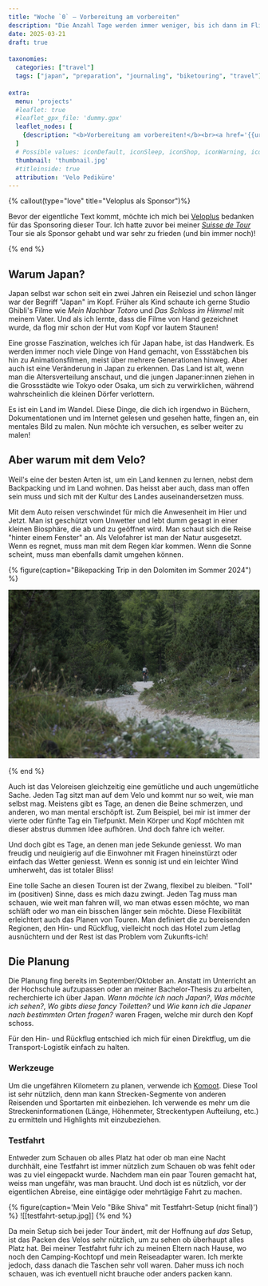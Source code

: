 ```yaml
---
title: "Woche `0` – Vorbereitung am vorbereiten" 
description: "Die Anzahl Tage werden immer weniger, bis ich dann im Flieger hocke und Zeit verplempern muss, bis ich in Japan ankomme. Bevor das alles geschiet, muss noch das Velo aufgefrischt werden und ich werde etwas über die Planung dieser Tour erzählen!"
date: 2025-03-21
draft: true

taxonomies:
  categories: ["travel"]
  tags: ["japan", "preparation", "journaling", "biketouring", "travel"]

extra:
  menu: 'projects'
  #leaflet: true
  #leaflet_gpx_file: 'dummy.gpx'
  leaflet_nodes: [
    {description: "<b>Vorbereitung am vorbereiten!</b><br><a href='{{url}}'>Journal Link</a>", coordinates: [47.0507621319826, 8.310224275003634], icon: "iconDefault", focus: false}
  ]
  # Possible values: iconDefault, iconSleep, iconShop, iconWarning, iconForbid, iconStart, iconStop
  thumbnail: 'thumbnail.jpg'
  #titleinside: true
  attribution: 'Velo Pediküre'
---
```


{% callout(type="love" title="Veloplus als Sponsor")%}

Bevor der eigentliche Text kommt, möchte ich mich bei [Veloplus](https://www.veloplus.ch/) bedanken für das Sponsoring dieser Tour. Ich hatte zuvor bei meiner [_Suisse de Tour_](https://blog.veloplus.ch/2022/01/31/suisse-de-tour-eine-reise-durch-die-schweiz/) Tour sie als Sponsor gehabt und war sehr zu frieden (und bin immer noch)!

{% end %}

## Warum Japan?

Japan selbst war schon seit ein zwei Jahren ein Reiseziel und schon länger war der Begriff "Japan" im Kopf. Früher als Kind schaute ich gerne Studio Ghibli's Filme wie _Mein Nachbar Totoro_ und _Das Schloss im Himmel_  mit meinem Vater. Und als ich lernte, dass die Filme von Hand gezeichnet wurde, da flog mir schon der Hut vom Kopf vor lautem Staunen!

Eine grosse Faszination, welches ich für Japan habe, ist das Handwerk. Es werden immer noch viele Dinge von Hand gemacht, von Essstäbchen bis hin zu Animationsfilmen, meist über mehrere Generationen hinweg. Aber auch ist eine Veränderung in Japan zu erkennen. Das Land ist alt, wenn man die Altersverteilung anschaut, und die jungen Japaner:innen ziehen in die Grossstädte wie Tokyo oder Osaka, um sich zu verwirklichen, während wahrscheinlich die kleinen Dörfer verlottern. 

Es ist ein Land im Wandel. Diese Dinge, die dich ich irgendwo in Büchern, Dokumentationen und im Internet gelesen und gesehen hatte, fingen an, ein mentales Bild zu malen. Nun möchte ich versuchen, es selber weiter zu malen!

## Aber warum mit dem Velo?

Weil's eine der besten Arten ist, um ein Land kennen zu lernen, nebst dem Backpacking und im Land wohnen. Das heisst aber auch, dass man offen sein muss und sich mit der Kultur des Landes auseinandersetzen muss.

Mit dem Auto reisen verschwindet für mich die Anwesenheit im Hier und Jetzt. Man ist geschützt vom Unwetter und lebt dumm gesagt in einer kleinen Biosphäre, die ab und zu geöffnet wird. Man schaut sich die Reise "hinter einem Fenster" an. Als Velofahrer ist man der Natur ausgesetzt. Wenn es regnet, muss man mit dem Regen klar kommen. Wenn die Sonne scheint, muss man ebenfalls damit umgehen können.

{% figure(caption="Bikepacking Trip in den Dolomiten im Sommer 2024") %}

![](warumvelo.jpg)

{% end %}

Auch ist das Veloreisen gleichzeitig eine gemütliche und auch ungemütliche Sache. Jeden Tag sitzt man auf dem Velo und kommt nur so weit, wie man selbst mag. Meistens gibt es Tage, an denen die Beine schmerzen, und anderen, wo man mental erschöpft ist. Zum Beispiel, bei mir ist immer der vierte oder fünfte Tag ein Tiefpunkt. Mein Körper und Kopf möchten mit dieser abstrus dummen Idee aufhören. Und doch fahre ich weiter.

Und doch gibt es Tage, an denen man jede Sekunde geniesst. Wo man freudig und neuigierig auf die Einwohner mit Fragen hineinstürzt oder einfach das Wetter geniesst. Wenn es sonnig ist und ein leichter Wind umherweht, das ist totaler Bliss!

Eine tolle Sache an diesen Touren ist der Zwang, flexibel zu bleiben. "Toll" im (positiven) Sinne, dass es mich dazu zwingt. Jeden Tag muss man schauen, wie weit man fahren will, wo man etwas essen möchte, wo man schläft oder wo man ein bisschen länger sein möchte. Diese Flexibilität erleichtert auch das Planen von Touren. Man definiert die zu bereisenden Regionen, den Hin- und Rückflug, vielleicht noch das Hotel zum Jetlag ausnüchtern und der Rest ist das Problem vom Zukunfts-ich!

## Die Planung

Die Planung fing bereits im September/Oktober an. Anstatt im Unterricht an der Hochschule aufzupassen oder an meiner Bachelor-Thesis zu arbeiten, recherchierte ich über Japan. _Wann möchte ich nach Japan?_, _Was möchte ich sehen?_, _Wo gibts diese fancy Toiletten?_ und _Wie kann ich die Japaner nach bestimmten Orten fragen?_ waren Fragen, welche mir durch den Kopf schoss.

Für den Hin- und Rückflug entschied ich mich für einen Direktflug, um die Transport-Logistik einfach zu halten. 


### Werkzeuge

Um die ungefähren Kilometern zu planen, verwende ich [Komoot](https://www.komoot.com/). Diese Tool ist sehr nützlich, denn man kann Strecken-Segmente von anderen Reisenden und Sportarten mit einbeziehen. Ich verwende es mehr um die Streckeninformationen (Länge, Höhenmeter, Streckentypen Aufteilung, etc.) zu ermitteln und Highlights mit einzubeziehen.  

### Testfahrt

Entweder zum Schauen ob alles Platz hat oder ob man eine Nacht durchhält, eine Testfahrt ist immer nützlich zum Schauen ob was fehlt oder was zu viel eingepackt wurde. Nachdem man ein paar Touren gemacht hat, weiss man ungefähr, was man braucht. Und doch ist es nützlich, vor der eigentlichen Abreise, eine eintägige oder mehrtägige Fahrt zu machen.

{% figure(caption='Mein Velo "Bike Shiva" mit Testfahrt-Setup (nicht final)') %}
![[testfahrt-setup.jpg]]
{% end %}

Da mein Setup sich bei jeder Tour ändert, mit der Hoffnung auf _das_ Setup, ist das Packen des Velos sehr nützlich, um zu sehen ob überhaupt alles Platz hat. Bei meiner Testfahrt fuhr ich zu meinen Eltern nach Hause, wo noch den Camping-Kochtopf und mein Reiseadapter waren. Ich merkte jedoch, dass danach die Taschen sehr voll waren. Daher muss ich noch schauen, was ich eventuell nicht brauche oder anders packen kann.